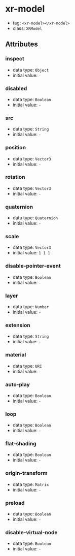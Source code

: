 
# xr-model

- tag: `<xr-model></xr-model>`
- class: `XRModel`

## Attributes


### inspect

- data type: `Object`
- initial value: `-`

  

### disabled

- data type: `Boolean`
- initial value: `-`

  

### src

- data type: `String`
- initial value: `-`

  

### position

- data type: `Vector3`
- initial value: `-`

  

### rotation

- data type: `Vector3`
- initial value: `-`

  

### quaternion

- data type: `Quaternion`
- initial value: `-`

  

### scale

- data type: `Vector3`
- initial value: `1 1 1`

  

### disable-pointer-event

- data type: `Boolean`
- initial value: `-`

  

### layer

- data type: `Number`
- initial value: `-`

  

### extension

- data type: `String`
- initial value: `-`

  

### material

- data type: `URI`
- initial value: `-`

  

### auto-play

- data type: `Boolean`
- initial value: `-`

  

### loop

- data type: `Boolean`
- initial value: `-`

  

### flat-shading

- data type: `Boolean`
- initial value: `-`

  

### origin-transform

- data type: `Matrix`
- initial value: `-`

  

### preload

- data type: `Boolean`
- initial value: `-`

  

### disable-virtual-node

- data type: `Boolean`
- initial value: `-`

  

